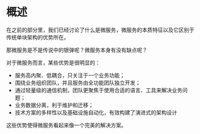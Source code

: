 # 概述

在之前的部分里，我们已经讨论了什么是微服务，微服务的本质特征以及它区别于传统单块架构的优势所在。

那微服务是不是传说中的银弹呢？微服务本身有没有缺点呢？

对于微服务而言，某些优势是很明显的：

- 服务高内聚、低耦合，只关注于一个业务功能；
- 围绕业务组织团队，并且服务由全功能团队独立开发；
- 通过轻量级的通信机制，团队更聚焦于使用合适的语言、工具来解决业务问题；
- 业务数据分离，利于维护和迁移；
- 技术方案的多样性以及基础设施自动化，有效构建了演进式的架构设计

这些优势使得微服务看起来像一个完美的解决方案。


